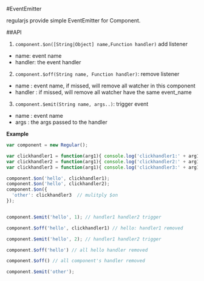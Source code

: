 #EventEmitter

regularjs provide simple EventEmitter for Component.

##API

<a name="message"></a>

1. `component.$on([String|Object] name,Function handler)`  add listener
  - name: event name
  - handler: the event handler
2. `component.$off(String name, Function handler)`: remove listener 
  + name : event name, if missed, will remove all watcher in this component
  + handler : if missed, will remove all  watcher have the same event_name
3. `component.$emit(String name, args..)`: trigger event
  + name : event name
  + args : the args passed to the handler


__Example__


```javascript
var component = new Regular();

var clickhandler1 = function(arg1){ console.log('clickhandler1:' + arg1)}
var clickhandler2 = function(arg1){ console.log('clickhandler2:' + arg1)}
var clickhandler3 = function(arg1){ console.log('clickhandler3:' + arg1)}

component.$on('hello', clickhandler1);
component.$on('hello', clickhandler2);
component.$on({ 
  'other': clickhandler3  // mulitply $on
});


component.$emit('hello', 1); // handler1 handler2 trigger

component.$off('hello', clickhandler1) // hello: handler1 removed

component.$emit('hello', 2); // handler1 handler2 trigger

component.$off('hello') // all hello handler removed

component.$off() // all component's handler removed

component.$emit('other');


```
